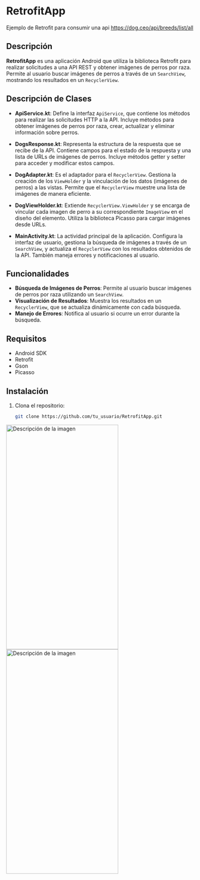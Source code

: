 # RetrofitApp
Ejemplo de Retrofit para consumir una api https://dog.ceo/api/breeds/list/all

## Descripción
**RetrofitApp** es una aplicación Android que utiliza la biblioteca Retrofit para realizar solicitudes a una API REST y obtener imágenes de perros por raza. Permite al usuario buscar imágenes de perros a través de un `SearchView`, mostrando los resultados en un `RecyclerView`.

## Descripción de Clases

- **ApiService.kt**: 
  Define la interfaz `ApiService`, que contiene los métodos para realizar las solicitudes HTTP a la API. Incluye métodos para obtener imágenes de perros por raza, crear, actualizar y eliminar información sobre perros.

- **DogsResponse.kt**: 
  Representa la estructura de la respuesta que se recibe de la API. Contiene campos para el estado de la respuesta y una lista de URLs de imágenes de perros. Incluye métodos getter y setter para acceder y modificar estos campos.

- **DogAdapter.kt**: 
  Es el adaptador para el `RecyclerView`. Gestiona la creación de los `ViewHolder` y la vinculación de los datos (imágenes de perros) a las vistas. Permite que el `RecyclerView` muestre una lista de imágenes de manera eficiente.

- **DogViewHolder.kt**: 
  Extiende `RecyclerView.ViewHolder` y se encarga de vincular cada imagen de perro a su correspondiente `ImageView` en el diseño del elemento. Utiliza la biblioteca Picasso para cargar imágenes desde URLs.

- **MainActivity.kt**: 
  La actividad principal de la aplicación. Configura la interfaz de usuario, gestiona la búsqueda de imágenes a través de un `SearchView`, y actualiza el `RecyclerView` con los resultados obtenidos de la API. También maneja errores y notificaciones al usuario.

## Funcionalidades
- **Búsqueda de Imágenes de Perros**: Permite al usuario buscar imágenes de perros por raza utilizando un `SearchView`.
- **Visualización de Resultados**: Muestra los resultados en un `RecyclerView`, que se actualiza dinámicamente con cada búsqueda.
- **Manejo de Errores**: Notifica al usuario si ocurre un error durante la búsqueda.

## Requisitos
- Android SDK
- Retrofit
- Gson
- Picasso

## Instalación
1. Clona el repositorio:
   ```bash
   git clone https://github.com/tu_usuario/RetrofitApp.git


<img src="https://github.com/AlexanderSiguenza/RetrofitApp/blob/main/img/akita.png" alt="Descripción de la imagen" width="300" height="600">
<img src="https://github.com/AlexanderSiguenza/RetrofitApp/blob/main/img/bulldog.png" alt="Descripción de la imagen" width="300" height="600">
